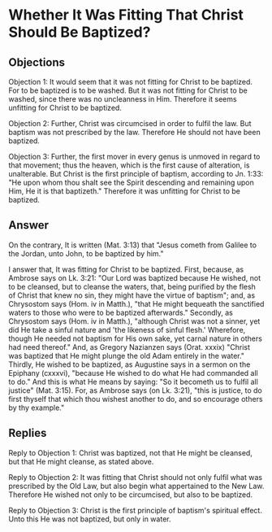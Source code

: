 # Whether It Was Fitting That Christ Should Be Baptized?

## Objections

Objection 1: It would seem that it was not fitting for Christ to be baptized. For to be baptized is to be washed. But it was not fitting for Christ to be washed, since there was no uncleanness in Him. Therefore it seems unfitting for Christ to be baptized.

Objection 2: Further, Christ was circumcised in order to fulfil the law. But baptism was not prescribed by the law. Therefore He should not have been baptized.

Objection 3: Further, the first mover in every genus is unmoved in regard to that movement; thus the heaven, which is the first cause of alteration, is unalterable. But Christ is the first principle of baptism, according to Jn. 1:33: "He upon whom thou shalt see the Spirit descending and remaining upon Him, He it is that baptizeth." Therefore it was unfitting for Christ to be baptized.

## Answer

On the contrary, It is written (Mat. 3:13) that "Jesus cometh from Galilee to the Jordan, unto John, to be baptized by him."

I answer that, It was fitting for Christ to be baptized. First, because, as Ambrose says on Lk. 3:21: "Our Lord was baptized because He wished, not to be cleansed, but to cleanse the waters, that, being purified by the flesh of Christ that knew no sin, they might have the virtue of baptism"; and, as Chrysostom says (Hom. iv in Matth.), "that He might bequeath the sanctified waters to those who were to be baptized afterwards." Secondly, as Chrysostom says (Hom. iv in Matth.), "although Christ was not a sinner, yet did He take a sinful nature and 'the likeness of sinful flesh.' Wherefore, though He needed not baptism for His own sake, yet carnal nature in others had need thereof." And, as Gregory Nazianzen says (Orat. xxxix) "Christ was baptized that He might plunge the old Adam entirely in the water." Thirdly, He wished to be baptized, as Augustine says in a sermon on the Epiphany (cxxxvi), "because He wished to do what He had commanded all to do." And this is what He means by saying: "So it becometh us to fulfil all justice" (Mat. 3:15). For, as Ambrose says (on Lk. 3:21), "this is justice, to do first thyself that which thou wishest another to do, and so encourage others by thy example."

## Replies

Reply to Objection 1: Christ was baptized, not that He might be cleansed, but that He might cleanse, as stated above.

Reply to Objection 2: It was fitting that Christ should not only fulfil what was prescribed by the Old Law, but also begin what appertained to the New Law. Therefore He wished not only to be circumcised, but also to be baptized.

Reply to Objection 3: Christ is the first principle of baptism's spiritual effect. Unto this He was not baptized, but only in water.